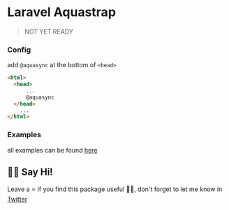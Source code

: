 # Laravel Aquastrap

> NOT YET READY

### Config
add `@aquasync` at the bottom of `<head>`
```html
<html>
  <head>
      ...
      @aquasync
  </head>
    ...
</html>
```

### Examples
all examples can be found [here](https://github.com/devsrv/aquastrap-example/blob/master/resources/views/components/article.blade.php)

## 👋🏼 Say Hi! 
Leave a ⭐ if you find this package useful 👍🏼,
don't forget to let me know in [Twitter](https://twitter.com/srvrksh)  
